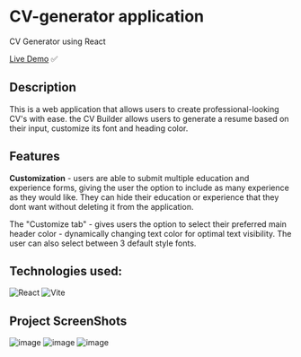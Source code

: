 # CV-generator application
CV Generator using React

[Live Demo](https://cv-generator-jake.netlify.app/) ✅️

## Description
This is a web application that allows users to create professional-looking CV's with ease. the CV Builder allows users to generate a resume based on their input, customize its font and heading color.
## Features
<b>Customization</b> - users are able to submit multiple education and experience forms, giving the user the option to include as many experience as they would like. They can hide their education or experience that they dont want without deleting it from the application.

The "Customize tab" - gives users the option to select their preferred main header color - dynamically changing text color for optimal text visibility. The user can also select between 3 default style fonts.

## Technologies used:
![React](https://img.shields.io/badge/react-%2320232a.svg?style=for-the-badge&logo=react&logoColor=%2361DAFB)
![Vite](https://img.shields.io/badge/vite-%23646CFF.svg?style=for-the-badge&logo=vite&logoColor=white)

## Project ScreenShots
![image](https://github.com/jakepz33/CV-generator/assets/113931214/711e2f3f-497f-4868-ba97-543059e68acc)
![image](https://github.com/jakepz33/CV-generator/assets/113931214/1bb1ac1f-d94d-495e-ad14-6bd45d7a1f27)
![image](https://github.com/jakepz33/CV-generator/assets/113931214/0fae1b19-d43a-4cb6-a05d-00dff3ba8c1f)


